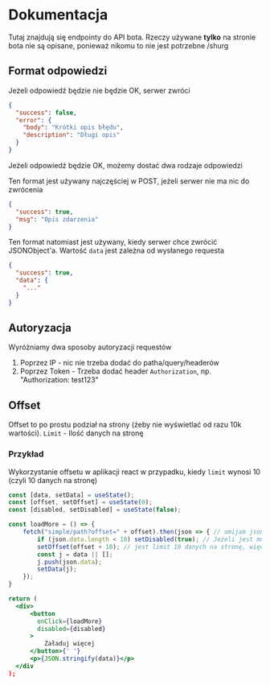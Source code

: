 # Dokumentacja

Tutaj znajdują się endpointy do API bota. Rzeczy używane **tylko** na stronie bota nie są opisane, ponieważ nikomu to
nie jest potrzebne /shurg

## Format odpowiedzi

Jeżeli odpowiedź będzie nie będzie OK, serwer zwróci

```json
{
  "success": false,
  "error": {
    "body": "Krótki opis błędu",
    "description": "Długi opis"
  }
}
```

Jeżeli odpowiedź będzie OK, możemy dostać dwa rodzaje odpowiedzi

Ten format jest używany najczęściej w POST, jeżeli serwer nie ma nic do zwrócenia

```json
{
  "success": true,
  "msg": "Opis zdarzenia"
}
```

Ten format natomiast jest używany, kiedy serwer chce zwrócić JSONObject'a. Wartość `data` jest zależna od wysłanego
requesta

```json
{
  "success": true,
  "data": {
    "..."
  }
}
```

## Autoryzacja

Wyróżniamy dwa sposoby autoryzacji requestów

1. Poprzez IP - nic nie trzeba dodać do patha/query/headerów
2. Poprzez Token - Trzeba dodać header `Authorization`, np. "Authorization: test123"

## Offset

Offset to po prostu podział na strony (żeby nie wyświetlać od razu 10k wartości).
`Limit` - Ilość danych na stronę

### Przykład

Wykorzystanie offsetu w aplikacji react w przypadku, kiedy `limit` wynosi 10 (czyli 10 danych na stronę)

```jsx
const [data, setData] = useState();
const [offset, setOffset] = useState(0);
const [disabled, setDisabled] = useState(false);

const loadMore = () => {
    fetch("simple/path?offset=" + offset).then(json => { // omijam json.json() bo tak
        if (json.data.length < 10) setDisabled(true); // Jeżeli jest mniej niż 10 danych, to lista się kończy
        setOffset(offset + 10); // jest limit 10 danych na stronę, więc powiększamy offset o 10
        const j = data || [];
        j.push(json.data);
        setData(j);
    });
}

return (
  <div>
      <button 
        onClick={loadMore}
        disabled={disabled}
      >
          Załaduj więcej
      </button>{' '}
      <p>{JSON.stringify(data)}</p>
  </div
);

```